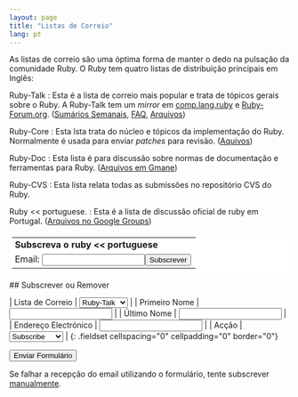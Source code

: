 ```yaml
---
layout: page
title: "Listas de Correio"
lang: pt
---
```


As listas de correio são uma óptima forma de manter o dedo na pulsação
da comunidade Ruby. O Ruby tem quatro listas de distribuição principais
em Inglês:

Ruby-Talk
: Esta é a lista de correio mais popular e trata de tópicos gerais sobre
  o Ruby. A Ruby-Talk tem um *mirror* em
  [comp.lang.ruby](news:comp.lang.ruby) e [Ruby-Forum.org][1].
  ([Sumários Semanais][2], [FAQ][3], [Arquivos][4])

Ruby-Core
: Esta lsta trata do núcleo e tópicos da implementação do Ruby.
  Normalmente é usada para enviar *patches* para revisão. ([Aquivos][5])

Ruby-Doc
: Esta lista é para discussão sobre normas de documentação e ferramentas
  para Ruby. ([Arquivos em Gmane][6])

Ruby-CVS
: Esta lista relata todas as submissões no repositório CVS do Ruby.

Ruby &lt;&lt; portuguese.
: Esta é a lista de discussão oficial de ruby em Portugal. ([Arquivos no
  Google Groups][7])
  <table border="0" style="background-color: #fff; padding: 5px;" cellspacing="0">
  <tr><td style="padding-left: 5px">
      <b>Subscreva o ruby &lt;&lt; portuguese</b>
    </td></tr>
  <form action="http://groups-beta.google.com/group/ruby-pt/boxsubscribe">
    <tr><td style="padding-left: 5px;">
      Email: <input type="text" name="email" /><input type="submit" name="sub" value="Subscrever" />
  </td></tr>
  </form>
  </table>

<form action="/pt/comunidade/listas-de-correio/" id="subscriptions-form" method="post" markdown="1">
## Subscrever ou Remover

| Lista de Correio | <select name="list"><option value="ruby-talk">Ruby-Talk</option><option value="ruby-core">Ruby-Core</option><option value="ruby-doc">Ruby-Doc</option><option value="ruby-cvs">Ruby-CVS</option></select> |
| Primeiro Nome | <input name="first_name" value="" /> |
| Último Nome | <input name="last_name" value="" /> |
| Endereço Electrónico | <input name="email" value="" /> |
| Acção | <select name="action"><option value="subscribe">Subscribe</option><option value="unsubscribe">Unsubscribe</option></select> |
{: .fieldset cellspacing="0" cellpadding="0" border="0"}

<div class="buttons">
<input class="button" type="submit" value="Enviar Formulário" />
</div>
</form>

Se falhar a recepção do email utilizando o formulário, tente subscrever
[manualmente](instrucoes-de-subscricao-manual/ "subscrição manual numa
lista de correio").



[1]: http://ruby-forum.org
[2]: http://www.rubyweeklynews.org/
[3]: http://rubyhacker.com/clrFAQ.html
[4]: http://blade.nagaokaut.ac.jp/ruby/ruby-talk/index.shtml
[5]: http://blade.nagaokaut.ac.jp/ruby/ruby-core/index.shtml "Aquivos"
[6]: http://dir.gmane.org/gmane.comp.lang.ruby.documentation "Arquivos em  Gmane"
[7]: http://groups.google.com/group/ruby-pt

